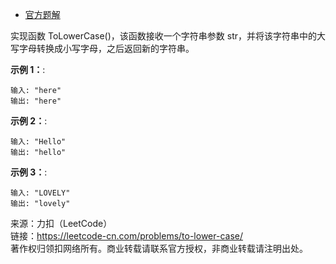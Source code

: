* [官方题解](https://leetcode-cn.com/problems/find-numbers-with-even-number-of-digits/solution/tong-ji-wei-shu-wei-ou-shu-de-shu-zi-by-leetcode-s/)

实现函数 ToLowerCase()，该函数接收一个字符串参数 str，并将该字符串中的大写字母转换成小写字母，之后返回新的字符串。

**示例 1：**:<br>
```
输入: "here"
输出: "here"
```

**示例 2：**:<br>

```
输入: "Hello"
输出: "hello"
```

**示例 3：**:<br>

```
输入: "LOVELY"
输出: "lovely"
```

来源：力扣（LeetCode）<br>
链接：https://leetcode-cn.com/problems/to-lower-case/ <br>
著作权归领扣网络所有。商业转载请联系官方授权，非商业转载请注明出处。<br>